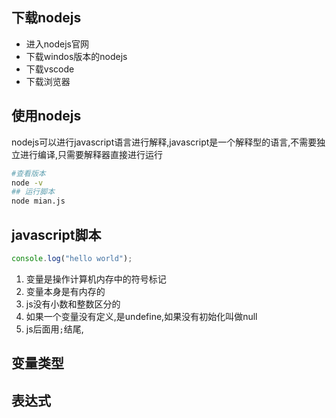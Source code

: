 ## 下载nodejs

+ 进入nodejs官网
+ 下载windos版本的nodejs
+ 下载vscode
+ 下载浏览器

## 使用nodejs

nodejs可以进行javascript语言进行解释,javascript是一个解释型的语言,不需要独立进行编译,只需要解释器直接进行运行

```sh
#查看版本
node -v
## 运行脚本
node mian.js
```

## javascript脚本

```js
console.log("hello world");
```

1. 变量是操作计算机内存中的符号标记
2. 变量本身是有内存的
3. js没有小数和整数区分的
4. 如果一个变量没有定义,是undefine,如果没有初始化叫做null
5. js后面用`;`结尾,



## 变量类型



## 表达式





